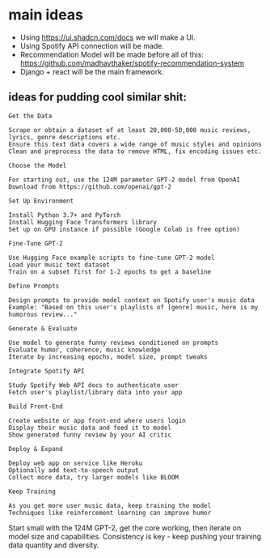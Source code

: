 # main ideas
- Using https://ui.shadcn.com/docs we will make a UI.
- Using Spotify API connection will be made.
- Recommendation Model will be made before all of this: https://github.com/madhavthaker/spotify-recommendation-system
- Django + react will be the main framework.


## ideas for pudding cool similar shit:

    Get the Data

    Scrape or obtain a dataset of at least 20,000-50,000 music reviews, lyrics, genre descriptions etc.
    Ensure this text data covers a wide range of music styles and opinions
    Clean and preprocess the data to remove HTML, fix encoding issues etc.

    Choose the Model

    For starting out, use the 124M parameter GPT-2 model from OpenAI
    Download from https://github.com/openai/gpt-2

    Set Up Environment

    Install Python 3.7+ and PyTorch
    Install Hugging Face Transformers library
    Set up on GPU instance if possible (Google Colab is free option)

    Fine-Tune GPT-2

    Use Hugging Face example scripts to fine-tune GPT-2 model
    Load your music text dataset
    Train on a subset first for 1-2 epochs to get a baseline

    Define Prompts

    Design prompts to provide model context on Spotify user's music data
    Example: "Based on this user's playlists of [genre] music, here is my humorous review..."

    Generate & Evaluate

    Use model to generate funny reviews conditioned on prompts
    Evaluate humor, coherence, music knowledge
    Iterate by increasing epochs, model size, prompt tweaks

    Integrate Spotify API

    Study Spotify Web API docs to authenticate user
    Fetch user's playlist/library data into your app

    Build Front-End

    Create website or app front-end where users login
    Display their music data and feed it to model
    Show generated funny review by your AI critic

    Deploy & Expand

    Deploy web app on service like Heroku
    Optionally add text-to-speech output
    Collect more data, try larger models like BLOOM

    Keep Training

    As you get more user music data, keep training the model
    Techniques like reinforcement learning can improve humor

Start small with the 124M GPT-2, get the core working, then iterate on model size and capabilities. Consistency is key - keep pushing your training data quantity and diversity.